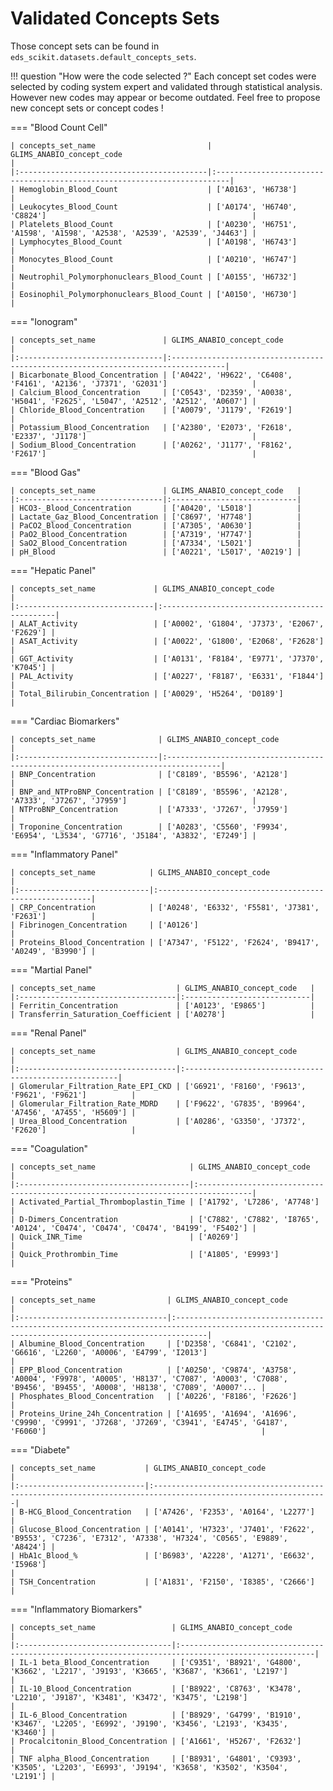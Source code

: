 # Validated Concepts Sets

Those concept sets can be found in `eds_scikit.datasets.default_concepts_sets`.

!!! question "How were the code selected ?"
      Each concept set codes were selected by coding system expert and validated through statistical analysis. However new codes may appear or become outdated. Feel free to propose new concept sets or concept codes !

=== "Blood Count Cell"

    | concepts_set_name                         | GLIMS_ANABIO_concept_code                                                |
    |:------------------------------------------|:-------------------------------------------------------------------------|
    | Hemoglobin_Blood_Count                    | ['A0163', 'H6738']                                                       |
    | Leukocytes_Blood_Count                    | ['A0174', 'H6740', 'C8824']                                              |
    | Platelets_Blood_Count                     | ['A0230', 'H6751', 'A1598', 'A1598', 'A2538', 'A2539', 'A2539', 'J4463'] |
    | Lymphocytes_Blood_Count                   | ['A0198', 'H6743']                                                       |
    | Monocytes_Blood_Count                     | ['A0210', 'H6747']                                                       |
    | Neutrophil_Polymorphonuclears_Blood_Count | ['A0155', 'H6732']                                                       |
    | Eosinophil_Polymorphonuclears_Blood_Count | ['A0150', 'H6730']                                                       |

=== "Ionogram"

    | concepts_set_name               | GLIMS_ANABIO_concept_code                                                         |
    |:--------------------------------|:----------------------------------------------------------------------------------|
    | Bicarbonate_Blood_Concentration | ['A0422', 'H9622', 'C6408', 'F4161', 'A2136', 'J7371', 'G2031']                   |
    | Calcium_Blood_Concentration     | ['C0543', 'D2359', 'A0038', 'H5041', 'F2625', 'L5047', 'A2512', 'A2512', 'A0607'] |
    | Chloride_Blood_Concentration    | ['A0079', 'J1179', 'F2619']                                                       |
    | Potassium_Blood_Concentration   | ['A2380', 'E2073', 'F2618', 'E2337', 'J1178']                                     |
    | Sodium_Blood_Concentration      | ['A0262', 'J1177', 'F8162', 'F2617']                                              |

=== "Blood Gas"

    | concepts_set_name               | GLIMS_ANABIO_concept_code   |
    |:--------------------------------|:----------------------------|
    | HCO3-_Blood_Concentration       | ['A0420', 'L5018']          |
    | Lactate_Gaz_Blood_Concentration | ['C8697', 'H7748']          |
    | PaCO2_Blood_Concentration       | ['A7305', 'A0630']          |
    | PaO2_Blood_Concentration        | ['A7319', 'H7747']          |
    | SaO2_Blood_Concentration        | ['A7334', 'L5021']          |
    | pH_Blood                        | ['A0221', 'L5017', 'A0219'] |

=== "Hepatic Panel"

    | concepts_set_name             | GLIMS_ANABIO_concept_code                     |
    |:------------------------------|:----------------------------------------------|
    | ALAT_Activity                 | ['A0002', 'G1804', 'J7373', 'E2067', 'F2629'] |
    | ASAT_Activity                 | ['A0022', 'G1800', 'E2068', 'F2628']          |
    | GGT_Activity                  | ['A0131', 'F8184', 'E9771', 'J7370', 'K7045'] |
    | PAL_Activity                  | ['A0227', 'F8187', 'E6331', 'F1844']          |
    | Total_Bilirubin_Concentration | ['A0029', 'H5264', 'D0189']                   |

=== "Cardiac Biomarkers"

    | concepts_set_name              | GLIMS_ANABIO_concept_code                                                         |
    |:-------------------------------|:----------------------------------------------------------------------------------|
    | BNP_Concentration              | ['C8189', 'B5596', 'A2128']                                                       |
    | BNP_and_NTProBNP_Concentration | ['C8189', 'B5596', 'A2128', 'A7333', 'J7267', 'J7959']                            |
    | NTProBNP_Concentration         | ['A7333', 'J7267', 'J7959']                                                       |
    | Troponine_Concentration        | ['A0283', 'C5560', 'F9934', 'E6954', 'L3534', 'G7716', 'J5184', 'A3832', 'E7249'] |

=== "Inflammatory Panel"

    | concepts_set_name            | GLIMS_ANABIO_concept_code                              |
    |:-----------------------------|:-------------------------------------------------------|
    | CRP_Concentration            | ['A0248', 'E6332', 'F5581', 'J7381', 'F2631']          |
    | Fibrinogen_Concentration     | ['A0126']                                              |
    | Proteins_Blood_Concentration | ['A7347', 'F5122', 'F2624', 'B9417', 'A0249', 'B3990'] |

=== "Martial Panel"

    | concepts_set_name                  | GLIMS_ANABIO_concept_code   |
    |:-----------------------------------|:----------------------------|
    | Ferritin_Concentration             | ['A0123', 'E9865']          |
    | Transferrin_Saturation_Coefficient | ['A0278']                   |

=== "Renal Panel"

    | concepts_set_name                  | GLIMS_ANABIO_concept_code                              |
    |:-----------------------------------|:-------------------------------------------------------|
    | Glomerular_Filtration_Rate_EPI_CKD | ['G6921', 'F8160', 'F9613', 'F9621', 'F9621']          |
    | Glomerular_Filtration_Rate_MDRD    | ['F9622', 'G7835', 'B9964', 'A7456', 'A7455', 'H5609'] |
    | Urea_Blood_Concentration           | ['A0286', 'G3350', 'J7372', 'F2620']                   |

=== "Coagulation"

    | concepts_set_name                     | GLIMS_ANABIO_concept_code                                                         |
    |:--------------------------------------|:----------------------------------------------------------------------------------|
    | Activated_Partial_Thromboplastin_Time | ['A1792', 'L7286', 'A7748']                                                       |
    | D-Dimers_Concentration                | ['C7882', 'C7882', 'I8765', 'A0124', 'C0474', 'C0474', 'C0474', 'B4199', 'F5402'] |
    | Quick_INR_Time                        | ['A0269']                                                                         |
    | Quick_Prothrombin_Time                | ['A1805', 'E9993']                                                                |

=== "Proteins"

    | concepts_set_name                | GLIMS_ANABIO_concept_code                                                                                                                          |
    |:---------------------------------|:---------------------------------------------------------------------------------------------------------------------------------------------------|
    | Albumine_Blood_Concentration     | ['D2358', 'C6841', 'C2102', 'G6616', 'L2260', 'A0006', 'E4799', 'I2013']                                                                           |
    | EPP_Blood_Concentration          | ['A0250', 'C9874', 'A3758', 'A0004', 'F9978', 'A0005', 'H8137', 'C7087', 'A0003', 'C7088', 'B9456', 'B9455', 'A0008', 'H8138', 'C7089', 'A0007'... |
    | Phosphates_Blood_Concentration   | ['A0226', 'F8186', 'F2626']                                                                                                                        |
    | Proteins_Urine_24h_Concentration | ['A1695', 'A1694', 'A1696', 'C9990', 'C9991', 'J7268', 'J7269', 'C3941', 'E4745', 'G4187', 'F6060']                                                |

=== "Diabete"

    | concepts_set_name           | GLIMS_ANABIO_concept_code                                                                                    |
    |:----------------------------|:-------------------------------------------------------------------------------------------------------------|
    | B-HCG_Blood_Concentration   | ['A7426', 'F2353', 'A0164', 'L2277']                                                                         |
    | Glucose_Blood_Concentration | ['A0141', 'H7323', 'J7401', 'F2622', 'B9553', 'C7236', 'E7312', 'A7338', 'H7324', 'C0565', 'E9889', 'A8424'] |
    | HbA1c_Blood_%               | ['B6983', 'A2228', 'A1271', 'E6632', 'I5968']                                                                |
    | TSH_Concentration           | ['A1831', 'F2150', 'I8385', 'C2666']                                                                         |

=== "Inflammatory Biomarkers"

    | concepts_set_name                 | GLIMS_ANABIO_concept_code                                                                           |
    |:----------------------------------|:----------------------------------------------------------------------------------------------------|
    | IL-1 beta_Blood_Concentration     | ['C9351', 'B8921', 'G4800', 'K3662', 'L2217', 'J9193', 'K3665', 'K3687', 'K3661', 'L2197']          |
    | IL-10_Blood_Concentration         | ['B8922', 'C8763', 'K3478', 'L2210', 'J9187', 'K3481', 'K3472', 'K3475', 'L2198']                   |
    | IL-6_Blood_Concentration          | ['B8929', 'G4799', 'B1910', 'K3467', 'L2205', 'E6992', 'J9190', 'K3456', 'L2193', 'K3435', 'K3460'] |
    | Procalcitonin_Blood_Concentration | ['A1661', 'H5267', 'F2632']                                                                         |
    | TNF alpha_Blood_Concentration     | ['B8931', 'G4801', 'C9393', 'K3505', 'L2203', 'E6993', 'J9194', 'K3658', 'K3502', 'K3504', 'L2191'] |

